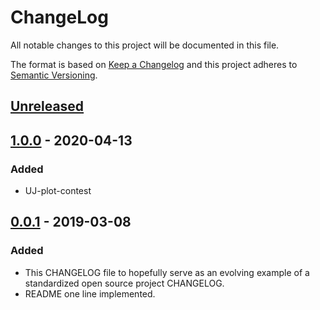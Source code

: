 # ChangeLog
All notable changes to this project will be documented in this file.

The format is based on [Keep a Changelog](http://keepachangelog.com/en/1.0.0/)
and this project adheres to [Semantic Versioning](http://semver.org/spec/v2.0.0.html).

## [Unreleased]

## [1.0.0] - 2020-04-13
### Added
- UJ-plot-contest

## [0.0.1] - 2019-03-08
### Added
- This CHANGELOG file to hopefully serve as an evolving example of a standardized open source project CHANGELOG.
- README one line implemented.

[Unreleased]: https://github.com/nagisc007/storybuilder/compare/v1.0.0...HEAD
[1.0.0]: https://github.com/nagisc007/storybuilder/releases/v1.0.0
[0.0.1]: https://github.com/nagisc007/storybuilder/releases/v0.0.1

